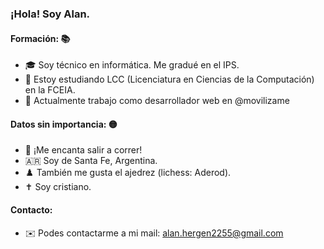 ### ¡Hola! Soy Alan.

#### Formación: 📚
- 🎓 Soy técnico en informática. Me gradué en el IPS.
- 🌱 Estoy estudiando LCC (Licenciatura en Ciencias de la Computación) en la FCEIA.
- 🏢 Actualmente trabajo como desarrollador web en @movilizame

#### Datos sin importancia: 🟡
- 👟 ¡Me encanta salir a correr!
- 🇦🇷 Soy de Santa Fe, Argentina.
- ♟️ También me gusta el ajedrez (lichess: Aderod).
- ✝️ Soy cristiano.

#### Contacto: 
- ✉️ Podes contactarme a mi mail: alan.hergen2255@gmail.com
